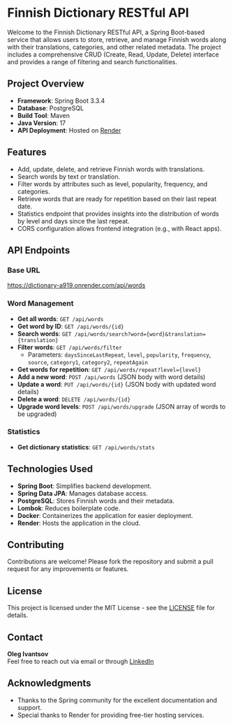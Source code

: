 
# Finnish Dictionary RESTful API

Welcome to the Finnish Dictionary RESTful API, a Spring Boot-based service that allows users to store, retrieve, and manage Finnish words along with their translations, categories, and other related metadata. The project includes a comprehensive CRUD (Create, Read, Update, Delete) interface and provides a range of filtering and search functionalities.

## Project Overview

- **Framework**: Spring Boot 3.3.4
- **Database**: PostgreSQL
- **Build Tool**: Maven
- **Java Version**: 17
- **API Deployment**: Hosted on [Render](https://dictionary-a919.onrender.com/api/words)

## Features

- Add, update, delete, and retrieve Finnish words with translations.
- Search words by text or translation.
- Filter words by attributes such as level, popularity, frequency, and categories.
- Retrieve words that are ready for repetition based on their last repeat date.
- Statistics endpoint that provides insights into the distribution of words by level and days since the last repeat.
- CORS configuration allows frontend integration (e.g., with React apps).

## API Endpoints

### Base URL
https://dictionary-a919.onrender.com/api/words


### Word Management

- **Get all words**: `GET /api/words`
- **Get word by ID**: `GET /api/words/{id}`
- **Search words**: `GET /api/words/search?word={word}&translation={translation}`
- **Filter words**: `GET /api/words/filter`
    - Parameters: `daysSinceLastRepeat`, `level`, `popularity`, `frequency`, `source`, `category1`, `category2`, `repeatAgain`
- **Get words for repetition**: `GET /api/words/repeat?level={level}`
- **Add a new word**: `POST /api/words` (JSON body with word details)
- **Update a word**: `PUT /api/words/{id}` (JSON body with updated word details)
- **Delete a word**: `DELETE /api/words/{id}`
- **Upgrade word levels**: `POST /api/words/upgrade` (JSON array of words to be upgraded)

### Statistics

- **Get dictionary statistics**: `GET /api/words/stats`

## Technologies Used
- **Spring Boot**: Simplifies backend development.
- **Spring Data JPA**: Manages database access.
- **PostgreSQL**: Stores Finnish words and their metadata.
- **Lombok**: Reduces boilerplate code.
- **Docker**: Containerizes the application for easier deployment.
- **Render**: Hosts the application in the cloud.

## Contributing
Contributions are welcome! Please fork the repository and submit a pull request for any improvements or features.

## License
This project is licensed under the MIT License - see the [LICENSE](LICENSE) file for details.

## Contact
**Oleg Ivantsov**  
Feel free to reach out via email or through [LinkedIn](https://www.linkedin.com/in/oleg-ivantsov/)

## Acknowledgments
- Thanks to the Spring community for the excellent documentation and support.
- Special thanks to Render for providing free-tier hosting services.
